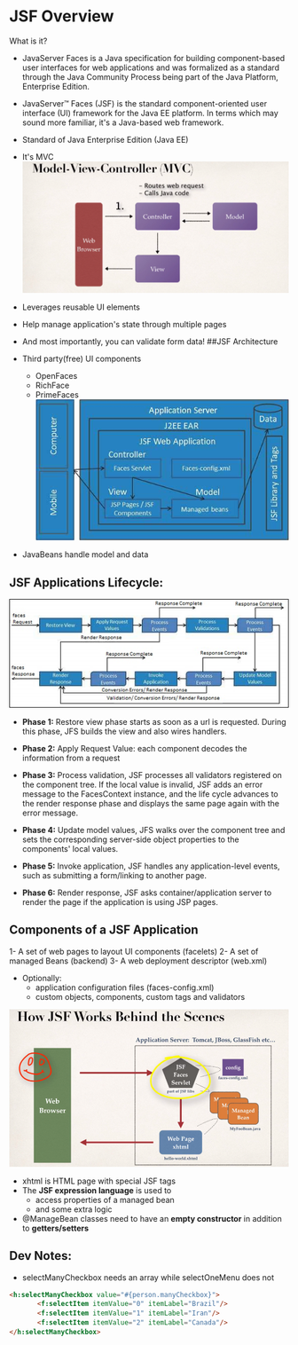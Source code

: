 # JSF Overview
What is it?
* JavaServer Faces is a Java specification for building component-based user interfaces for web applications and was formalized as a standard through the Java Community Process being part of the Java Platform, Enterprise Edition.
* JavaServer™ Faces (JSF) is the standard component-oriented user interface (UI) framework for the Java EE platform. In terms which may sound more familiar, it's a Java-based web framework.
* Standard of Java Enterprise Edition (Java EE)
* It's MVC
![picture 2](./images/d1f106557ff21f7e319af17f626a96f856e039d7442612dda2e5215339839fd0.png)  

* Leverages reusable UI elements
* Help manage application's state through multiple pages
* And most importantly, you can validate form data!
##JSF Architecture

* Third party(free) UI components
    * OpenFaces
    * RichFace
    * PrimeFaces
![picture 1](./images/7ce04f7fa825a323c71022c610cc1f27dbbb0fe5d6465a1050d90a7c538a377f.png)  

* JavaBeans handle model and data

## JSF Applications Lifecycle:

![picture 4](./images/0ad59a1cad10bd897d10a4b0e1dead88d41d369970f4eaa307037f86cda8a7e5.png)  

* **Phase 1:** Restore view phase starts as soon as a url is requested. During this phase, JFS builds the view and also wires handlers.

* **Phase 2:** Apply Request Value: each component decodes the information from a request

* **Phase 3:** Process validation, JSF processes all validators registered on the component tree. 
If the local value is invalid, JSF adds an error message to the FacesContext instance, and the life cycle advances to the render response phase and displays the same page again with the error message.

* **Phase 4:** Update model values, JFS walks over the component tree and sets the corresponding server-side object properties to the components' local values. 

* **Phase 5:** Invoke application, JSF handles any application-level events, such as submitting a form/linking to another page.

* **Phase 6:** Render response, JSF asks container/application server to render the page if the application is using JSP pages. 

## Components of a JSF Application
1- A set of web pages to layout UI components (facelets)
2- A set of managed Beans (backend)
3- A web deployment descriptor (web.xml)
* Optionally:
    * application configuration files (faces-config.xml)
    * custom objects, components, custom tags and validators
    
![picture 5](./images/30c53ab73f477b66b2bf5cdcacc32c1885141d353713dea35c58729d573d0670.png)  


* xhtml is HTML page with special JSF tags
* The **JSF expression language** is used to
    * access properties of a managed bean
    * and some extra logic
 * @ManageBean classes need to have an **empty constructor** in addition to **getters/setters**
 
 
 
 ## Dev Notes:
 * selectManyCheckbox needs an array while selectOneMenu does not
 ```html
<h:selectManyCheckbox value="#{person.manyCheckbox}">
        <f:selectItem itemValue="0" itemLabel="Brazil"/>
        <f:selectItem itemValue="1" itemLabel="Iran"/>
        <f:selectItem itemValue="2" itemLabel="Canada"/>
</h:selectManyCheckbox>
``` 
